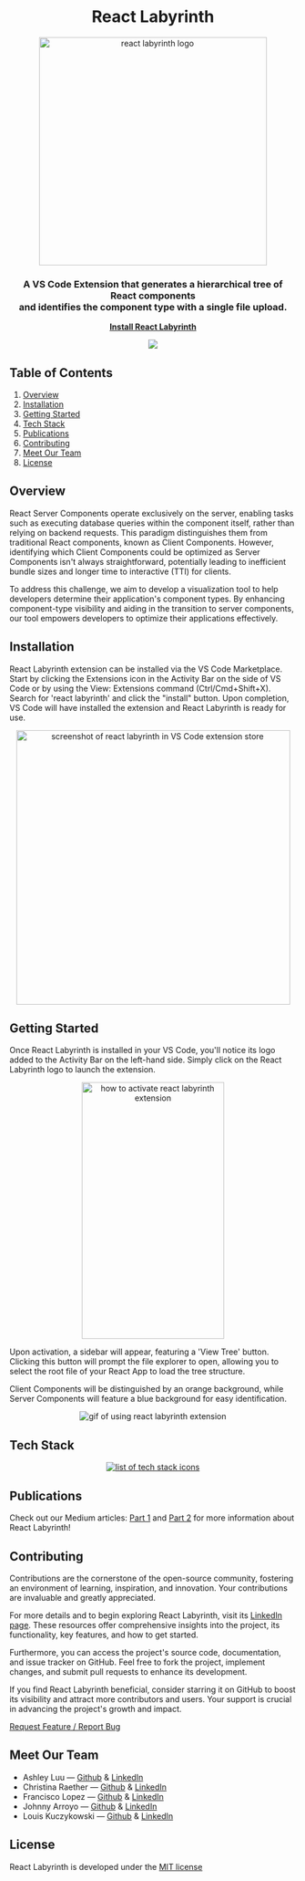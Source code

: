 <h1 align="center"><b>React Labyrinth</b></h1>
<p align="center">
  <img width="400" height="400" src="https://github.com/oslabs-beta/React-Labyrinth/assets/127361061/ca9ab4e5-cb28-4dc3-83fa-9ef47e4fdbeb" alt="react labyrinth logo">
</p>

  <h3 align="center">
    A VS Code Extension that generates a hierarchical tree of React components<br/>
    and identifies the component type with a single file upload.
    <br />
  </h3>

<div align="center">      
    <b><u><span><a href="https://marketplace.visualstudio.com/items?itemName=react-labyrinth.react-labyrinth" target="_blank">
    Install React Labyrinth</a>
    </span></u></b>
    <p><img src="https://img.shields.io/visual-studio-marketplace/v/react-labyrinth.react-labyrinth"></p>
</div>

## __Table of Contents__
1. [Overview](#overview)
2. [Installation](#installation)
3. [Getting Started](#getting-started)
4. [Tech Stack](#tech-stack)
5. [Publications](#publications)
6. [Contributing](#contributing)
7. [Meet Our Team](#meet-our-team)
8. [License](#license)

## Overview
React Server Components operate exclusively on the server, enabling tasks such as executing database queries within the component itself, rather than relying on backend requests. This paradigm distinguishes them from traditional React components, known as Client Components. However, identifying which Client Components could be optimized as Server Components isn't always straightforward, potentially leading to inefficient bundle sizes and longer time to interactive (TTI) for clients.

To address this challenge, we aim to develop a visualization tool to help developers determine their application's component types. By enhancing component-type visibility and aiding in the transition to server components, our tool empowers developers to optimize their applications effectively.

## Installation

React Labyrinth extension can be installed via the VS Code Marketplace. Start by clicking the Extensions icon in the Activity Bar on the side of VS Code or by using the View: Extensions command (Ctrl/Cmd+Shift+X). Search for 'react labyrinth' and click the "install" button. Upon completion, VS Code will have installed the extension and React Labyrinth is ready for use.

<p align="center">
  <img width="481" alt="screenshot of react labyrinth in VS Code extension store" src="https://github.com/oslabs-beta/React-Labyrinth/assets/127361061/07d5cd9b-5308-4233-bf4f-f044e40e73dd">
</p>

## Getting Started

Once React Labyrinth is installed in your VS Code, you'll notice its logo added to the Activity Bar on the left-hand side. Simply click on the React Labyrinth logo to launch the extension.
<p align="center">
  <img width="250" height="450" src="https://github.com/oslabs-beta/React-Labyrinth/assets/127361061/d72b483b-7785-4a5d-9836-9c79ff46e3a3" alt="how to activate react labyrinth extension">
</p>

Upon activation, a sidebar will appear, featuring a 'View Tree' button. Clicking this button will prompt the file explorer to open, allowing you to select the root file of your React App to load the tree structure.

Client Components will be distinguished by an orange background, while Server Components will feature a blue background for easy identification.

<p align="center">
   <img src="https://github.com/oslabs-beta/React-Labyrinth/assets/127361061/d27a3c97-3dde-457a-9ad3-9aad0f7cb469" alt="gif of using react labyrinth extension" >
</p>

## Tech Stack

<p align="center">
  <a href="https://skillicons.dev">
    <img src="https://skillicons.dev/icons?i=js,ts,html,css,tailwind,babel,react,d3,jest,nodejs,webpack,git,azure,vscode)](https://skillicons.dev" alt="list of tech stack icons"/>
  </a>
</p>

## Publications

Check out our Medium articles: [Part 1](https://medium.com/@franciscoglopez49/react-labyrinth-a-helping-hand-with-react-server-components-84406d2ebf2c) and [Part 2](https://medium.com/@ashleyluu87/data-flow-from-vs-code-extension-webview-panel-react-components-2f94b881467e) for more information about React Labyrinth!


## Contributing

Contributions are the cornerstone of the open-source community, fostering an environment of learning, inspiration, and innovation. Your contributions are invaluable and greatly appreciated.

For more details and to begin exploring React Labyrinth, visit its [LinkedIn page](https://www.linkedin.com/company/react-labyrinth). These resources offer comprehensive insights into the project, its functionality, key features, and how to get started.

Furthermore, you can access the project's source code, documentation, and issue tracker on GitHub. Feel free to fork the project, implement changes, and submit pull requests to enhance its development.

If you find React Labyrinth beneficial, consider starring it on GitHub to boost its visibility and attract more contributors and users. Your support is crucial in advancing the project's growth and impact.

[Request Feature / Report Bug](https://github.com/oslabs-beta/React-Labyrinth/issues)

## Meet Our Team

* Ashley Luu — [Github](https://github.com/ash-t-luu) & [LinkedIn](https://www.linkedin.com/in/ashley-t-luu/)
* Christina Raether — [Github](https://github.com/ChristinaRaether) & [LinkedIn](https://www.linkedin.com/in/christinaraether/)
* Francisco Lopez — [Github](https://github.com/Ponch49) & [LinkedIn](https://www.linkedin.com/in/francisco-g-lopez/)
* Johnny Arroyo — [Github](https://github.com/Johnny-Arroyo) & [LinkedIn](https://www.linkedin.com/in/johnny-arroyo/)
* Louis Kuczykowski — [Github](https://github.com/Louka3) & [LinkedIn](https://www.linkedin.com/in/louiskuczykowski/)


## License

React Labyrinth is developed under the [MIT license](https://en.wikipedia.org/wiki/MIT_License)
